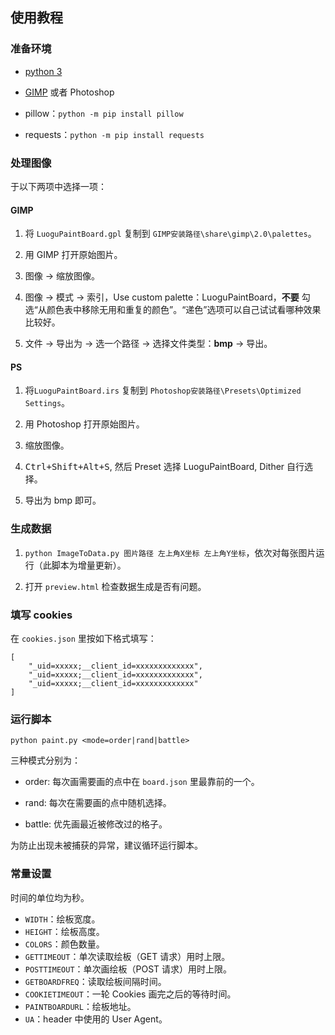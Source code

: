## 使用教程

### 准备环境

- [python 3](https://www.python.org/downloads/)

- [GIMP](https://www.gimp.org/downloads/) 或者 Photoshop

- pillow：`python -m pip install pillow`

- requests：`python -m pip install requests`

### 处理图像

于以下两项中选择一项：

#### GIMP

1. 将 `LuoguPaintBoard.gpl` 复制到 `GIMP安装路径\share\gimp\2.0\palettes`。

2. 用 GIMP 打开原始图片。

3. 图像 → 缩放图像。

4. 图像 → 模式 → 索引，Use custom palette：LuoguPaintBoard，**不要** 勾选“从颜色表中移除无用和重复的颜色”。“递色”选项可以自己试试看哪种效果比较好。

5. 文件 → 导出为 → 选一个路径 → 选择文件类型：**bmp** → 导出。
   
#### PS

1. 将`LuoguPaintBoard.irs` 复制到 `Photoshop安装路径\Presets\Optimized Settings`。

2. 用 Photoshop 打开原始图片。

3. 缩放图像。

4. <kbd>Ctrl+Shift+Alt+S</kbd>, 然后 Preset 选择 LuoguPaintBoard, Dither 自行选择。

5. 导出为 bmp 即可。

### 生成数据

1. `python ImageToData.py 图片路径 左上角X坐标 左上角Y坐标`，依次对每张图片运行（此脚本为增量更新）。

2. 打开 `preview.html` 检查数据生成是否有问题。

### 填写 cookies

在 `cookies.json` 里按如下格式填写：

```
[
	"_uid=xxxxx;__client_id=xxxxxxxxxxxxx",
	"_uid=xxxxx;__client_id=xxxxxxxxxxxxx",
	"_uid=xxxxx;__client_id=xxxxxxxxxxxxx"
]
```

### 运行脚本

`python paint.py <mode=order|rand|battle>`

三种模式分别为：

- order: 每次画需要画的点中在 `board.json` 里最靠前的一个。

- rand: 每次在需要画的点中随机选择。

- battle: 优先画最近被修改过的格子。

为防止出现未被捕获的异常，建议循环运行脚本。

### 常量设置

时间的单位均为秒。

- `WIDTH`：绘板宽度。
- `HEIGHT`：绘板高度。
- `COLORS`：颜色数量。
- `GETTIMEOUT`：单次读取绘板（GET 请求）用时上限。
- `POSTTIMEOUT`：单次画绘板（POST 请求）用时上限。
- `GETBOARDFREQ`：读取绘板间隔时间。
- `COOKIETIMEOUT`：一轮 Cookies 画完之后的等待时间。
- `PAINTBOARDURL`：绘板地址。
- `UA`：header 中使用的 User Agent。
